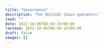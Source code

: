 ```yaml
---
title: "Governance"
description: "For Bitindi chain operators"
lead: ""
date: 2022-10-06T08:49:15+00:00
lastmod: 2022-10-06T08:49:15+00:00
draft: false
images: []
---
```

